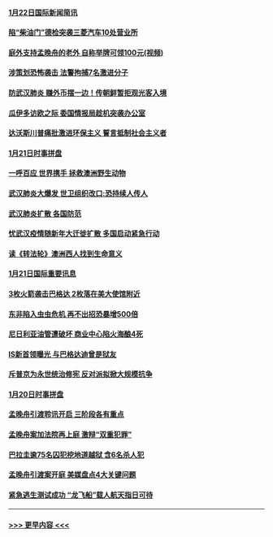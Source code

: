 #### [1月22日国际新闻简讯](../pages/prog202/a102758231.md?t=01222211) 
#### [陷“柴油门”德检突袭三菱汽车10处营业所](../pages/prog202/a102758165.md?t=01222211) 
#### [庭外支持孟晚舟的老外 自称举牌可领100元(视频)](../pages/prog202/a102758092.md?t=01222211) 
#### [涉策划恐怖袭击 法警拘捕7名激进分子](../pages/prog202/a102758069.md?t=01222211) 
#### [防武汉肺炎 赚外币摆一边！传朝鲜暂拒观光客入境](../pages/prog202/a102758019.md?t=01222211) 
#### [瓜伊多访欧之际 委国情报局趁机突袭办公室](../pages/prog202/a102757999.md?t=01222211) 
#### [达沃斯川普痛批激进环保主义 誓言抵制社会主义者](../pages/prog202/a102757906.md?t=01222211) 
#### [1月21日时事拼盘](../pages/prog202/a102757893.md?t=01222211) 
#### [一呼百应 世界携手 拯救澳洲野生动物](../pages/prog202/a102757884.md?t=01222211) 
#### [武汉肺炎大爆发 世卫组织改口:恐持续人传人](../pages/prog202/a102757701.md?t=01222211) 
#### [武汉肺炎扩散 各国防范](../pages/prog202/a102757636.md?t=01222211) 
#### [忧武汉疫情随新年大迁徙扩散 多国启动紧急行动](../pages/prog202/a102757625.md?t=01222211) 
#### [读《转法轮》澳洲西人找到生命意义](../pages/prog202/a102757465.md?t=01222211) 
#### [1月21日国际重要讯息](../pages/prog202/a102757450.md?t=01222211) 
#### [3枚火箭袭击巴格达 2枚落在美大使馆附近](../pages/prog202/a102757310.md?t=01222211) 
#### [东非陷入虫虫危机 再不出招恐暴增500倍](../pages/prog202/a102757295.md?t=01222211) 
#### [尼日利亚油管遭破坏 商业中心陷火海酿4死](../pages/prog202/a102757272.md?t=01222211) 
#### [IS新首领曝光 与巴格达迪曾是狱友](../pages/prog202/a102757122.md?t=01222211) 
#### [斥普京为永世统治修宪 反对派拟掀大规模抗争](../pages/prog202/a102757022.md?t=01222211) 
#### [1月20日时事拼盘](../pages/prog202/a102757036.md?t=01222211) 
#### [孟晚舟引渡聆讯开启 三阶段各有重点](../pages/prog202/a102757006.md?t=01222211) 
#### [孟晚舟案加法院再上庭 激辩“双重犯罪”](../pages/prog202/a102756996.md?t=01222211) 
#### [巴拉圭逾75名囚犯挖地道越狱 含6名杀人犯](../pages/prog202/a102756968.md?t=01222211) 
#### [孟晚舟引渡案开庭 美媒盘点4大关键问题](../pages/prog202/a102756917.md?t=01222211) 
#### [紧急逃生测试成功 “龙飞船”载人航天指日可待](../pages/prog202/a102756957.md?t=01222211) 

----
#### [ >>> 更早内容 <<< ](../indexes/prog202-earlier.md)
